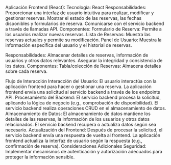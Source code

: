 Aplicación Frontend (React):
Tecnología: React
Responsabilidades:
Proporcionar una interfaz de usuario intuitiva para realizar, modificar y gestionar reservas.
Mostrar el estado de las reservas, las fechas disponibles y formularios de reserva.
Comunicarse con el servicio backend a través de llamadas API.
Componentes:
Formulario de Reserva: Permite a los usuarios realizar nuevas reservas.
Lista de Reservas: Muestra las reservas actuales y permite su modificación.
Panel de Usuario: Muestra la información específica del usuario y el historial de reservas.


Responsabilidades:
Almacenar detalles de reservas, información de usuarios y otros datos relevantes.
Asegurar la integridad y consistencia de los datos.
Componentes:
Tabla/colección de Reservas: Almacena detalles sobre cada reserva.

Flujo de Interacción
Interacción del Usuario:
El usuario interactúa con la aplicación frontend para hacer o gestionar una reserva.
La aplicación frontend envía una solicitud al servicio backend a través de los endpoints API.
Procesamiento del Backend:
El servicio backend procesa la solicitud, aplicando la lógica de negocio (e.g., comprobación de disponibilidad).
El servicio backend realiza operaciones CRUD en el almacenamiento de datos.
Almacenamiento de Datos:
El almacenamiento de datos mantiene los detalles de las reservas, la información de los usuarios y otros datos relacionados.
El servicio backend recupera o actualiza datos según sea necesario.
Actualización del Frontend:
Después de procesar la solicitud, el servicio backend envía una respuesta de vuelta al frontend.
La aplicación frontend actualiza la interfaz de usuario según la respuesta (e.g., confirmación de reserva).
Consideraciones Adicionales
Seguridad: Implementar mecanismos de autenticación y autorización adecuados para proteger la información sensible.
